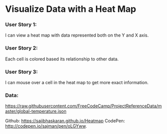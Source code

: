 # Visualize Data with a Heat Map

### User Story 1:

I can view a heat map with data represented both on the Y and X axis.

### User Story 2:

Each cell is colored based its relationship to other data.

### User Story 3:

I can mouse over a cell in the heat map to get more exact information.

### Data:

https://raw.githubusercontent.com/FreeCodeCamp/ProjectReferenceData/master/global-temperature.json

Github: https://sajibhaskaran.github.io/Heatmap
CodePen: http://codepen.io/sajman/pen/oLGYww.
